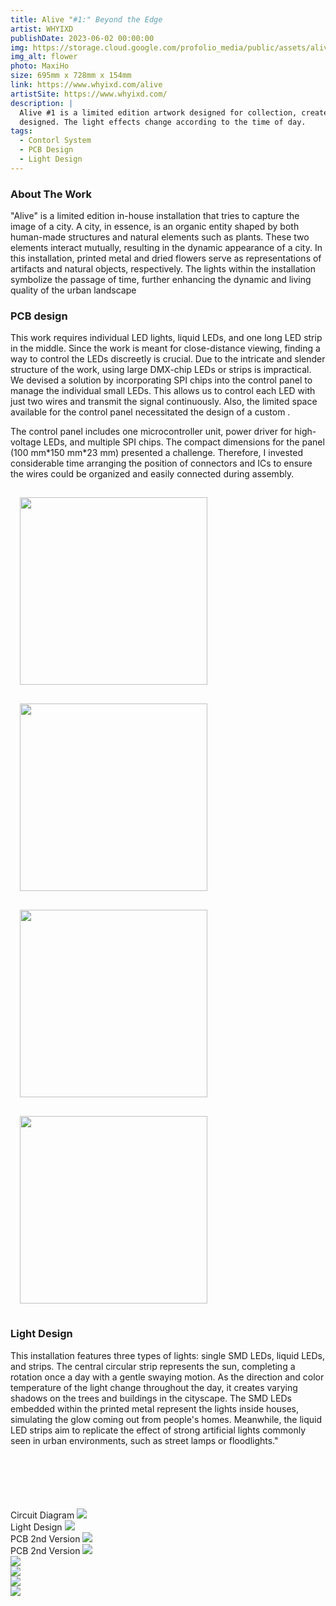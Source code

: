 ```yaml
---
title: Alive "#1:" Beyond the Edge
artist: WHYIXD
publishDate: 2023-06-02 00:00:00
img: https://storage.cloud.google.com/profolio_media/public/assets/alive/Alive1.jpg
img_alt: flower
photo: MaxiHo
size: 695mm x 728mm x 154mm
link: https://www.whyixd.com/alive
artistSite: https://www.whyixd.com/
description: |
  Alive #1 is a limited edition artwork designed for collection, created in collaboration with florist Queena Wang. It combines metal and flowers to represent the organic and artificial elements found in cities. Each individual light is controlled by led chips using the SPI protocol, with relays accommodating different voltage specifications. To address space constraints, a custom PCB was
  designed. The light effects change according to the time of day.
tags:
  - Contorl System
  - PCB Design
  - Light Design
---
```


### About The Work

"Alive" is a limited edition in-house installation that tries to capture the image of a city. A city, in essence, is an organic entity shaped by both human-made structures and natural elements such as plants. These two elements interact mutually, resulting in the dynamic appearance of a city. In this installation, printed metal and dried flowers serve as representations of artifacts and natural objects, respectively. The lights within the installation symbolize the passage of time, further enhancing the dynamic and living quality of the urban landscape

### PCB design

This work requires individual LED lights, liquid LEDs, and one long LED strip in the middle. Since the work is meant for close-distance viewing, finding a way to control the LEDs discreetly is crucial.
Due to the intricate and slender structure of the work, using large DMX-chip LEDs or strips is impractical. We devised a solution by incorporating SPI chips into the control panel to manage the individual small LEDs. This allows us to control each LED with just two wires and transmit the signal continuously.
Also, the limited space available for the control panel necessitated the design of a custom .

The control panel includes one microcontroller unit, power driver for high-voltage LEDs, and multiple SPI chips. The compact dimensions for the panel (100 mm\*150 mm\*23 mm) presented a challenge. Therefore, I invested considerable time arranging the position of connectors and ICs to ensure the wires could be organized and easily connected during assembly.

<div class="array">
  <div class="arrayItem"  >
    <img src="/assets/alive/pcb1.jpg" style="height:300px; margin:15px;"/> 
        <img src="/assets/alive/pcb2.jpg" style="height:300px; margin:15px;"/>
        <img src="/assets/alive/pcb4.jpg" style="height:300px; margin:15px;"/>
        <img src="/assets/alive/wire2.jpg" style="height:300px; margin:15px;"/>

  </div>
</div>

### Light Design

This installation features three types of lights: single SMD LEDs, liquid LEDs, and strips. The central circular strip represents the sun, completing a rotation once a day with a gentle swaying motion. As the direction and color temperature of the light change throughout the day, it creates varying shadows on the trees and buildings in the cityscape.
The SMD LEDs embedded within the printed metal represent the lights inside houses, simulating the glow coming out from people's homes. Meanwhile, the liquid LED strips aim to replicate the effect of strong artificial lights commonly seen in urban environments, such as street lamps or floodlights."

<div class="gallery" style="    margin-top:100px;">

<div class="width withTitle" >
<span class="imgTitle">Circuit Diagram</span>
<img style=""src="/assets/alive/circuit.jpg">

</div>

<div class="height  withTitle">
<span class="imgTitle">Light Design</span>
<img style=""src="/assets/alive/light.gif">
</div>

<div class="height  withTitle">
<span class="imgTitle">PCB 2nd Version</span>
<img style=""src="/assets/alive/pcbv2.jpg">

  </div>
  <div class="height withTitle">
  <span class="imgTitle">PCB 2nd Version</span>
<img style=""src="/assets/alive/pcbv2-2.jpg">
</div>

  <div class="height">
<img style=""src="/assets/alive/assemble.jpg">
</div>
<div class="width ">
<img style=""src="/assets/alive/alive2.jpg">

</div>
  <div class="height">
<img style=""src="/assets/alive/alive3.jpg">
</div>
  <div class="height">
<img style=""src="/assets/alive/alive4.jpg">
</div>

</div>
